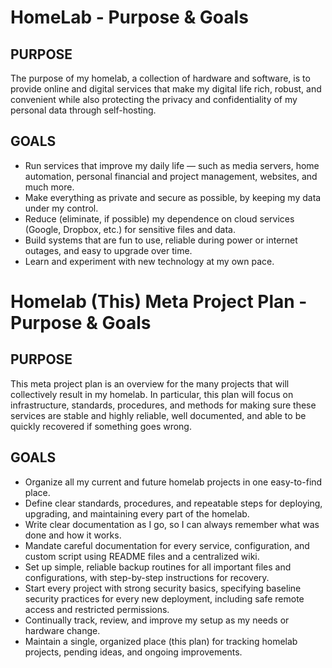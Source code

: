 # HomeLab - Purpose & Goals

## PURPOSE
The purpose of my homelab, a collection of hardware and software, is to provide online and digital services that make my digital life rich, robust, and convenient while also protecting the privacy and confidentiality of my personal data through self-hosting.

## GOALS
- Run services that improve my daily life — such as media servers, home automation, personal financial and project management, websites, and much more.
- Make everything as private and secure as possible, by keeping my data under my control.
- Reduce (eliminate, if possible) my dependence on cloud services (Google, Dropbox, etc.) for sensitive files and data.
- Build systems that are fun to use, reliable during power or internet outages, and easy to upgrade over time.
- Learn and experiment with new technology at my own pace.
  
# Homelab (This) Meta Project Plan - Purpose & Goals

## PURPOSE
This meta project plan is an overview for the many projects that will collectively result in my homelab. In particular, this plan will focus on infrastructure, standards, procedures, and methods for making sure these services are stable and highly reliable, well documented, and able to be quickly recovered if something goes wrong.

## GOALS
- Organize all my current and future homelab projects in one easy-to-find place.
- Define clear standards, procedures, and repeatable steps for deploying, upgrading, and maintaining every part of the homelab.
- Write clear documentation as I go, so I can always remember what was done and how it works.
- Mandate careful documentation for every service, configuration, and custom script using README files and a centralized wiki.
- Set up simple, reliable backup routines for all important files and configurations, with step-by-step instructions for recovery.
- Start every project with strong security basics, specifying baseline security practices for every new deployment, including safe remote access and restricted permissions.
- Continually track, review, and improve my setup as my needs or hardware change.
- Maintain a single, organized place (this plan) for tracking homelab projects, pending ideas, and ongoing improvements.
